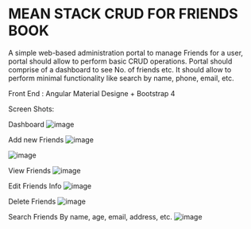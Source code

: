# **MEAN STACK CRUD FOR FRIENDS BOOK**

A simple web-based administration portal to manage Friends for a user, portal should allow to perform basic CRUD operations. Portal should comprise of a dashboard to see No. of friends etc. It should allow to perform minimal functionality like search by name, phone, email, etc.


Front End : Angular Material Designe + Bootstrap 4

Screen Shots:

Dashboard
![image](https://cloud.githubusercontent.com/assets/22408664/21382802/8b32ea60-c788-11e6-9563-61f901a51490.png)

Add new Friends
![image](https://cloud.githubusercontent.com/assets/22408664/21382818/9c5b66a0-c788-11e6-92cb-b4834b96a4a0.png)

![image](https://cloud.githubusercontent.com/assets/22408664/21382827/a82287d4-c788-11e6-9242-305572a59da4.png)

View Friends
![image](https://cloud.githubusercontent.com/assets/22408664/21382836/b2caa72a-c788-11e6-906a-879ef16370ea.png)

Edit Friends Info
![image](https://cloud.githubusercontent.com/assets/22408664/21382842/bc263154-c788-11e6-8b1a-6d646ad554e9.png)

Delete Friends
![image](https://cloud.githubusercontent.com/assets/22408664/21382861/cb8a27c2-c788-11e6-9853-7209a85ed68d.png)

Search Friends By name, age, email, address, etc. 
![image](https://cloud.githubusercontent.com/assets/22408664/21382867/d5ec81ce-c788-11e6-8495-def8c9041675.png)


